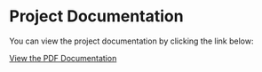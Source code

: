# Project Documentation

You can view the project documentation by clicking the link below:

[View the PDF Documentation](./docs/KARTHIKEYAN%20J%20-%20Monitoring%20and%20Logging%20Using%20AWS.pdf)
